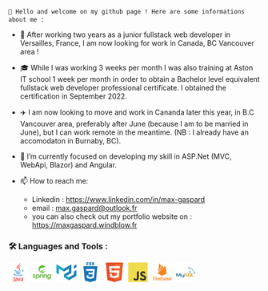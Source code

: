 

	👋 Hello and welcome on my github page ! Here are some informations about me :

- :rocket: After working two years as a junior fullstack web developer in Versailles, France, I am now looking for work in Canada, BC Vancouver area !

- :mortar_board: While I was working 3 weeks per month I was also training at Aston IT school 1 week per month in order to obtain a Bachelor level equivalent fullstack web developer professional certificate. I obtained the certification in September 2022.
 
- :airplane: I am now looking to move and work in Cananda later this year, in B.C Vancouver area, preferably after June (because I am to be married in June), but I can work remote in the meantime. (NB : I already have an accomodaton in Burnaby, BC).

- :dart: I’m currently focused on developing my skill in ASP.Net (MVC, WebApi, Blazor) and Angular.

- :mailbox: How to reach me: 
  - Linkedin : https://www.linkedin.com/in/max-gaspard
  - email : max.gaspard@outlook.fr
  - you can also check out my portfolio website on : https://maxgaspard.windblow.fr


### :hammer_and_wrench: Languages and Tools :
<div>
  <img src="https://github.com/devicons/devicon/blob/master/icons/java/java-original-wordmark.svg" title="Java" alt="Java" width="40" height="40"/>&nbsp;
  <img src="https://github.com/devicons/devicon/blob/master/icons/spring/spring-original-wordmark.svg" title="Spring" alt="Spring" width="40" height="40"/>&nbsp;
  <img src="https://github.com/devicons/devicon/blob/master/icons/materialui/materialui-original.svg" title="Material UI" alt="Material UI" width="40" height="40"/>&nbsp;
  <img src="https://github.com/devicons/devicon/blob/master/icons/css3/css3-plain-wordmark.svg"  title="CSS3" alt="CSS" width="40" height="40"/>&nbsp;
  <img src="https://github.com/devicons/devicon/blob/master/icons/html5/html5-original.svg" title="HTML5" alt="HTML" width="40" height="40"/>&nbsp;
  <img src="https://github.com/devicons/devicon/blob/master/icons/javascript/javascript-original.svg" title="JavaScript" alt="JavaScript" width="40" height="40"/>&nbsp;
  <img src="https://github.com/devicons/devicon/blob/master/icons/firebase/firebase-plain-wordmark.svg" title="Firebase" alt="Firebase" width="40" height="40"/>&nbsp;
  <img src="https://github.com/devicons/devicon/blob/master/icons/mysql/mysql-original-wordmark.svg" title="MySQL"  alt="MySQL" width="40" height="40"/>&nbsp;
</div>
